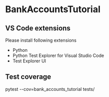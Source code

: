 # BankAccountsTutorial

## VS Code extensions

Please install following extensions
* Python
* Python Test Explorer for Visual Studio Code
* Test Explorer UI

## Test coverage

pytest --cov=bank_accounts_tutorial tests/
